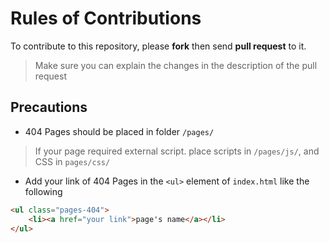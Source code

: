 Rules of Contributions
=======

To contribute to this repository, please **fork** then send **pull request** to it.

> Make sure you can explain the changes in the description of the pull request

## Precautions

* 404 Pages should be placed in folder `/pages/`

> If your page required external script. place scripts in `/pages/js/`, and CSS in `pages/css/`

* Add your link of 404 Pages in the `<ul>` element of `index.html` like the following

```html
<ul class="pages-404">
	<li><a href="your link">page's name</a></li>
</ul>
```
